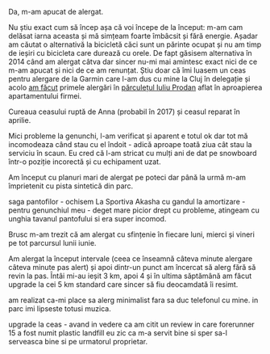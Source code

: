 Da, m-am apucat de alergat.

Nu știu exact cum să încep așa că voi începe de la început: m-am cam delăsat iarna aceasta și mă simțeam foarte îmbâcsit și fără energie. Așadar am căutat o alternativă la bicicletă căci sunt un părinte ocupat și nu am timp de ieșiri cu bicicleta care durează cu orele. De fapt găsisem alternativa în 2014 când am alergat câtva dar sincer nu-mi mai amintesc exact nici de ce m-am apucat și nici de ce am renunțat. Știu doar că îmi luasem un ceas pentru alergare de la Garmin care l-am dus cu mine la Cluj în delegație și acolo [am făcut](https://www.rusiczki.net/2014/08/22/alti-10-ani/) primele alergări în [părculețul Iuliu Prodan](https://www.openstreetmap.org/#map=18/46.75762/23.57206) aflat în aproapierea apartamentului firmei.

Cureaua ceasului ruptă de Anna (probabil în 2017) și ceasul reparat în aprilie.

Mici probleme la genunchi, l-am verificat și aparent e totul ok dar tot mă incomodeaza când stau cu el îndoit - adică aproape toată ziua cât stau la serviciu în scaun. Eu cred că l-am stricat cu mulți ani de dat pe snowboard într-o poziție incorectă și cu echipament uzat.

Am început cu planuri mari de alergat pe poteci dar până la urmă m-am împrietenit cu pista sintetică din parc.

saga pantofilor - ochisem La Sportiva Akasha cu gandul la amortizare - pentru genunchiul meu - deget mare picior drept cu probleme, atingeam cu unghia tavanul pantofului si era super incomod.

Brusc m-am trezit că am alergat cu sfințenie în fiecare luni, mierci și vineri pe tot parcursul lunii iunie.

Am alergat la început intervale (ceea ce înseamnă câteva minute alergare câteva minute pas alert) și apoi dintr-un punct am încercat să alerg fără să revin la pas. Întâi mi-au ieșit 3 km, apoi 4 și în ultima săptămână am făcut upgrade la cei 5 km standard care sincer să fiu deocamdată îi resimt.

am realizat ca-mi place sa alerg minimalist fara sa duc telefonul cu mine. in parc imi lipseste totusi muzica.

upgrade la ceas - avand in vedere ca am citit un review in care forerunner 15 a fost numit plastic landfill eu zic ca m-a servit bine si sper sa-l serveasca bine si pe urmatorul proprietar.
